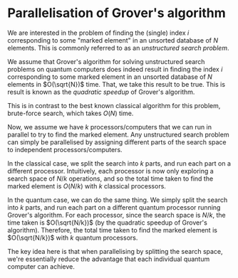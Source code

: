 # Parallelisation of Grover's algorithm

We are interested in the problem of finding the (single) index $i$ corresponding to some "marked element" in an unsorted database of $N$ elements. This is commonly referred to as an _unstructured search problem_.

We assume that Grover's algorithm for solving unstructured search problems on quantum computers does indeed result in finding the index $i$ corresponding to some marked element in an unsorted database of $N$ elements in $O(\sqrt{N})$ time. That, we take this result to be true. This is result is known as the _quadratic speedup_ of Grover's algorithm.

This is in contrast to the best known classical algorithm for this problem, brute-force search, which takes $O(N)$ time.

Now, we assume we have $k$ processors/computers that we can run in parallel to try to find the marked element. Any unstructured search problem can simply be parallelised by assigning different parts of the search space to independent processors/computers.

In the classical case, we split the search into $k$ parts, and run each part on a different processor. Intuitively, each processor is now only exploring a search space of ${N/k}$ operations, and so the total time taken to find the marked element is $O({N/k})$ with $k$ classical processors.

In the quantum case, we can do the same thing. We simply split the search into $k$ parts, and run each part on a different quantum processor running Grover's algorithm. For each processor, since the search space is $N/k$, the time taken is $O(\sqrt{N/k})$ (by the quadratic speedup of Grover's algorithm). Therefore, the total time taken to find the marked element is $O(\sqrt{N/k})$ with $k$ quantum processors.

The key idea here is that when parallelising by splitting the search space, we're essentially reduce the advantage that each individual quantum computer can achieve.
